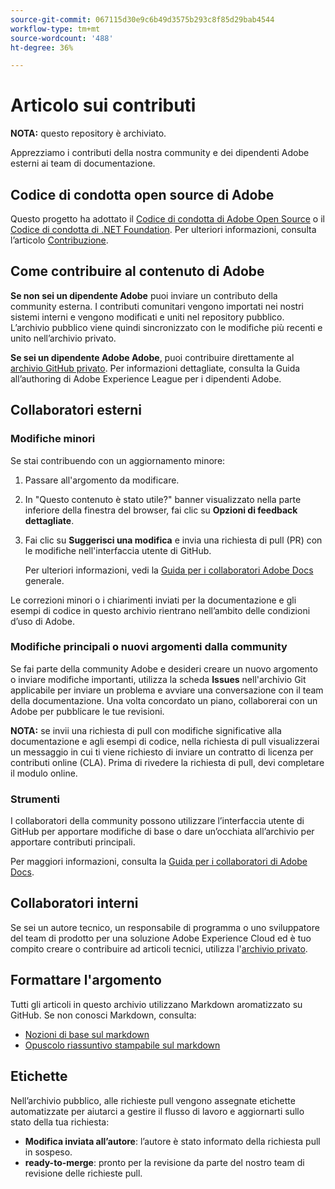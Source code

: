 ```yaml
---
source-git-commit: 067115d30e9c6b49d3575b293c8f85d29bab4544
workflow-type: tm+mt
source-wordcount: '488'
ht-degree: 36%

---
```

# Articolo sui contributi

**NOTA:** questo repository è archiviato.

Apprezziamo i contributi della nostra community e dei dipendenti Adobe esterni ai team di documentazione.

## Codice di condotta open source di Adobe

Questo progetto ha adottato il [Codice di condotta di Adobe Open Source](code-of-conduct.md) o il [Codice di condotta di .NET Foundation](https://dotnetfoundation.org/code-of-conduct). Per ulteriori informazioni, consulta l’articolo [Contribuzione](contributing.md).

## Come contribuire al contenuto di Adobe

**Se non sei un dipendente Adobe** puoi inviare un contributo della community esterna. I contributi comunitari vengono importati nei nostri sistemi interni e vengono modificati e uniti nel repository pubblico. L’archivio pubblico viene quindi sincronizzato con le modifiche più recenti e unito nell’archivio privato.

**Se sei un dipendente Adobe Adobe**, puoi contribuire direttamente al [archivio GitHub privato](https://git.corp.adobe.com/AdobeDocs/). Per informazioni dettagliate, consulta la Guida all’authoring di Adobe Experience League per i dipendenti Adobe.

## Collaboratori esterni

### Modifiche minori

Se stai contribuendo con un aggiornamento minore:

1. Passare all&#39;argomento da modificare.
1. In &quot;Questo contenuto è stato utile?&quot; banner visualizzato nella parte inferiore della finestra del browser, fai clic su **Opzioni di feedback dettagliate**.
1. Fai clic su **Suggerisci una modifica** e invia una richiesta di pull (PR) con le modifiche nell&#39;interfaccia utente di GitHub.

   Per ulteriori informazioni, vedi la [Guida per i collaboratori Adobe Docs](https://experienceleague.adobe.com/docs/contributor/contributor-guide/introduction.html?lang=it) generale.

Le correzioni minori o i chiarimenti inviati per la documentazione e gli esempi di codice in questo archivio rientrano nell’ambito delle condizioni d’uso di Adobe.

### Modifiche principali o nuovi argomenti dalla community

Se fai parte della community Adobe e desideri creare un nuovo argomento o inviare modifiche importanti, utilizza la scheda **Issues** nell&#39;archivio Git applicabile per inviare un problema e avviare una conversazione con il team della documentazione. Una volta concordato un piano, collaborerai con un Adobe per pubblicare le tue revisioni.

**NOTA:** se invii una richiesta di pull con modifiche significative alla documentazione e agli esempi di codice, nella richiesta di pull visualizzerai un messaggio in cui ti viene richiesto di inviare un contratto di licenza per contributi online (CLA). Prima di rivedere la richiesta di pull, devi completare il modulo online.

### Strumenti

I collaboratori della community possono utilizzare l’interfaccia utente di GitHub per apportare modifiche di base o dare un’occhiata all’archivio per apportare contributi principali.

Per maggiori informazioni, consulta la [Guida per i collaboratori di Adobe Docs](https://experienceleague.adobe.com/docs/contributor/contributor-guide/introduction.html?lang=it).

## Collaboratori interni

Se sei un autore tecnico, un responsabile di programma o uno sviluppatore del team di prodotto per una soluzione Adobe Experience Cloud ed è tuo compito creare o contribuire ad articoli tecnici, utilizza l&#39;[archivio privato](https://git.corp.adobe.com/AdobeDocs).

## Formattare l&#39;argomento

Tutti gli articoli in questo archivio utilizzano Markdown aromatizzato su GitHub. Se non conosci Markdown, consulta:

* [Nozioni di base sul markdown](https://help.github.com/articles/getting-started-with-writing-and-formatting-on-github/)
* [Opuscolo riassuntivo stampabile sul markdown](https://guides.github.com/pdfs/markdown-cheatsheet-online.pdf)

## Etichette

Nell’archivio pubblico, alle richieste pull vengono assegnate etichette automatizzate per aiutarci a gestire il flusso di lavoro e aggiornarti sullo stato della tua richiesta:

* **Modifica inviata all’autore**: l’autore è stato informato della richiesta pull in sospeso.
* **ready-to-merge**: pronto per la revisione da parte del nostro team di revisione delle richieste pull.
